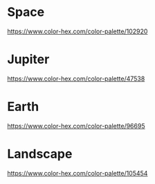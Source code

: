# Space

https://www.color-hex.com/color-palette/102920

# Jupiter

https://www.color-hex.com/color-palette/47538

# Earth

https://www.color-hex.com/color-palette/96695

# Landscape

https://www.color-hex.com/color-palette/105454